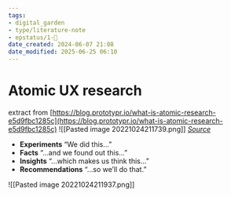 ```yaml
---
tags: 
- digital_garden
- type/literature-note
- epstatus/1-🌱
date_created: 2024-06-07 21:08
date_modified: 2025-06-25 06:10
---
```

# Atomic UX research

extract from [https://blog.prototypr.io/what-is-atomic-research-e5d9fbc1285c](https://blog.prototypr.io/what-is-atomic-research-e5d9fbc1285c)
![[Pasted image 20221024211739.png]]
[*Source*](https://blog.prototypr.io/what-is-atomic-research-e5d9fbc1285c)

-   **Experiments** “We did this…”
-   **Facts** “…and we found out this…”
-   **Insights** “…which makes us think this…”
-   **Recommendations** “…so we’ll do that.”

![[Pasted image 20221024211937.png]]